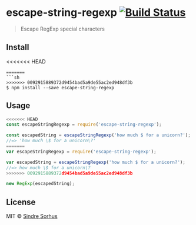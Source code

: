 # escape-string-regexp [![Build Status](https://travis-ci.org/sindresorhus/escape-string-regexp.svg?branch=master)](https://travis-ci.org/sindresorhus/escape-string-regexp)

> Escape RegExp special characters


## Install

<<<<<<< HEAD
```
=======
```sh
>>>>>>> 0092915889372d9454bad5a9de55ac2ed948df3b
$ npm install --save escape-string-regexp
```


## Usage

```js
<<<<<<< HEAD
const escapeStringRegexp = require('escape-string-regexp');

const escapedString = escapeStringRegexp('how much $ for a unicorn?');
//=> 'how much \$ for a unicorn\?'
=======
var escapeStringRegexp = require('escape-string-regexp');

var escapedString = escapeStringRegexp('how much $ for a unicorn?');
//=> how much \$ for a unicorn\?
>>>>>>> 0092915889372d9454bad5a9de55ac2ed948df3b

new RegExp(escapedString);
```


## License

MIT © [Sindre Sorhus](http://sindresorhus.com)
